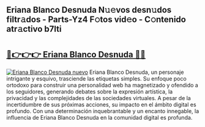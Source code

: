 ## Eriana Blanco Desnuda N𝚞𝚎vos desn𝚞dos filtr𝚊dos - Parts-Yz4 F𝚘tos vid𝚎o - C𝚘ntenido atr𝚊ctivo b7lti

# <h2><a href="http://mbbvw0u.tromn.icu/?c=Eriana+Blanco+Desnuda">🔗👉👉👉 Eriana Blanco Desnuda 🔗🔗</a></h2>

[![Eriana Blanco Desnuda nuevo](https://i.imgur.com/pEAQMta.gif)](http://mbbvw0u.tromn.icu/?c=Eriana+Blanco+Desnuda)
Eriana Blanco Desnuda, un personaje intrigante y esquivo, trasciende las etiquetas simples. Su enfoque poco ortodoxo para construir una personalidad web ha magnetizado y ofendido a los seguidores, generando debates sobre la expresión artística, la privacidad y las complejidades de las sociedades virtuales. A pesar de la incertidumbre de sus próximas acciones, su impacto en el ámbito digital es profundo. Con una determinación inquebrantable y un encanto innegable, la influencia de Eriana Blanco Desnuda en la comunidad digital es profunda.

